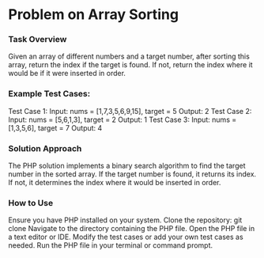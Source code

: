 # Problem on Array Sorting
### Task Overview
Given an array of different numbers and a target number, after sorting this array, return the index if the target is found. If not, return the index where it would be if it were inserted in order.

### Example Test Cases:
Test Case 1:
Input: nums = [1,7,3,5,6,9,15], target = 5
Output: 2
Test Case 2:
Input: nums = [5,6,1,3], target = 2
Output: 1
Test Case 3:
Input: nums = [1,3,5,6], target = 7
Output: 4
### Solution Approach
The PHP solution implements a binary search algorithm to find the target number in the sorted array. If the target number is found, it returns its index. If not, it determines the index where it would be inserted in order.

### How to Use
Ensure you have PHP installed on your system.
Clone the repository: git clone <repository-url>
Navigate to the directory containing the PHP file.
Open the PHP file in a text editor or IDE.
Modify the test cases or add your own test cases as needed.
Run the PHP file in your terminal or command prompt.
